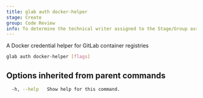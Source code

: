 ```yaml
---
title: glab auth docker-helper
stage: Create
group: Code Review
info: To determine the technical writer assigned to the Stage/Group associated with this page, see https://about.gitlab.com/handbook/product/ux/technical-writing/#assignments
---
```


<!--
This documentation is auto generated by a script.
Please do not edit this file directly. Run `make gen-docs` instead.
-->

A Docker credential helper for GitLab container registries

```bash twoslash title="Terminal"
glab auth docker-helper [flags]
```

## Options inherited from parent commands

```bash twoslash title="Terminal"
  -h, --help   Show help for this command.
```
